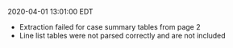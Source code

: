 2020-04-01 13:01:00 EDT


- Extraction failed for case summary tables from page 2
- Line list tables were not parsed correctly and are not included
